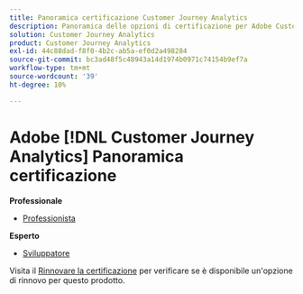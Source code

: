 ```yaml
---
title: Panoramica certificazione Customer Journey Analytics
description: Panoramica delle opzioni di certificazione per Adobe Customer Journey Analytics
solution: Customer Journey Analytics
product: Customer Journey Analytics
exl-id: 44c88dad-f8f0-4b2c-ab5a-ef0d2a498284
source-git-commit: bc3ad48f5c48943a14d1974b0971c74154b9ef7a
workflow-type: tm+mt
source-wordcount: '39'
ht-degree: 10%

---
```


# Adobe [!DNL Customer Journey Analytics] Panoramica certificazione

**Professionale**

* [Professionista](/help/certifications/acja/acja-p-business.md)

**Esperto**

* [Sviluppatore](/help/certifications/acja/acja-e-developer.md) <!--AD0-E604-->

Visita il [Rinnovare la certificazione](/help/certifications/renew.md) per verificare se è disponibile un&#39;opzione di rinnovo per questo prodotto.
